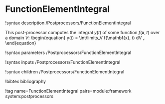 # FunctionElementIntegral

!syntax description /Postprocessors/FunctionElementIntegral

This post-processor computes the integral $y(t)$ of some function $f(\mathbf{x}, t)$
over a domain $V$:
\begin{equation}
  y(t) = \int\limits_V f(\mathbf{x}, t) dV \,.
\end{equation}

!syntax parameters /Postprocessors/FunctionElementIntegral

!syntax inputs /Postprocessors/FunctionElementIntegral

!syntax children /Postprocessors/FunctionElementIntegral

!bibtex bibliography

!tag name=FunctionElementIntegral pairs=module:framework system:postprocessors
